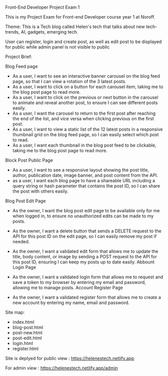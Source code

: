 Front-End Developer Project Exam 1

This is my Project Exam for Front-end Developer course year 1 at Noroff.

Theme: 
  This is a Tech blog called Helen's tech that talks about new tech-trends, AI, gadgets, emerging tech.
  
  User can register, login and create post, as well as edit post to be displayed for public while admin panel is not visible to public

Project Brief: 

Blog Feed page

- As a user, I want to see an interactive banner carousel on the blog feed page, so that I can view a rotation of the 3 latest posts.
- As a user, I want to click on a button for each carousel item, taking me to the blog post page to read more.
- As a user, I want to click on the previous or next button in the carousel to animate and reveal another post, to ensure I can see different posts easily.
- As a user, I want the carousel to return to the first post after reaching the end of the list, and vice versa when clicking previous on the first post.
- As a user, I want to view a static list of the 12 latest posts in a responsive thumbnail grid on the blog feed page, so I can easily select which post to read.
- As a user, I want each thumbnail in the blog post feed to be clickable, taking me to the blog post page to read more.

  
Block Post Public Page

- As a user, I want to see a responsive layout showing the post title, author, publication date, image banner, and post content from the API.
- as a user, I want each blog page to have a shareable URL including a query string or hash parameter that contains the post ID, so I can share the post with others easily.

  
Blog Post Edit Page

- As the owner, I want the blog post edit page to be available only for me when logged in, to ensure no unauthorized edits can be made to my posts.
- As the owner, I want a delete button that sends a DELETE request to the API for this post ID on the edit page, so I can easily remove my post if needed.
- As the owner, I want a validated edit form that allows me to update the title, body content, or image by sending a POST request to the API for this post ID, ensuring I can keep my posts up to date easily.
Abbount Login Page

- As the owner, I want a validated login form that allows me to request and save a token to my browser by entering my email and password, allowing me to manage posts.
Account Register Page

- As the owner, I want a validated register form that allows me to create a new account by entering my name, email and password.

Site map: 
- index.html
- blog-post.html
- post-new.html
- post-edit.html
- login.html
- register.html

Site is deplyed for public view : 
https://helenestech.netlify.app

For admin view :
https://helenestech.netlify.app/admin
